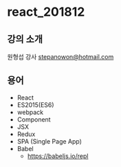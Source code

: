 # react_201812

## 강의 소개
원형섭 강사
stepanowon@hotmail.com





## 용어
* React
* ES2015(ES6)
* webpack
* Component
* JSX
* Redux
* SPA (Single Page App)
* Babel
  - https://babeljs.io/repl
